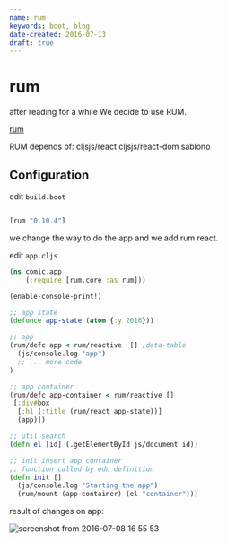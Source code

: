 ```yaml
---
name: rum
keywords: boot, blog
date-created: 2016-07-13
draft: true
---
```


# rum

after reading for a while We decide to use RUM.

[rum](https://github.com/tonsky/rum)


RUM depends of:
  cljsjs/react
  cljsjs/react-dom
  sablono


## Configuration

edit `build.boot`

```clojure

[rum "0.10.4"]

```

we change the way to do the app and we add rum react.

edit `app.cljs`
```clojure
(ns comic.app
    (:require [rum.core :as rum]))

(enable-console-print!)

;; app state
(defonce app-state (atom {:y 2016}))

;; app
(rum/defc app < rum/reactive  [] ;data-table
  (js/console.log "app")
  ;; ... more code
)

;; app container
(rum/defc app-container < rum/reactive []
 [:div#box
  [:h1 (:title (rum/react app-state))]
  (app)])

;; util search
(defn el [id] (.getElementById js/document id))

;; init insert app container
;; function called by edn definition
(defn init []
  (js/console.log "Starting the app")
  (rum/mount (app-container) (el "container")))

```
result of changes on app:

  ![screenshot from 2016-07-08 16 55 53](https://cloud.githubusercontent.com/assets/3462917/16707676/472eba34-45d7-11e6-87c1-ae04999413b1.png)
